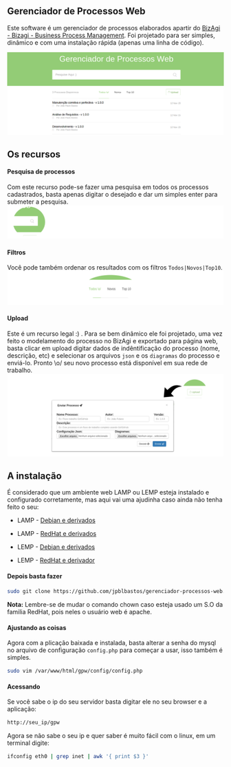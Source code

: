 ## Gerenciador de Processos Web

Este software é um gerenciador de processos elaborados apartir do [BizAgi - Bizagi - Business Process Management](http://www.bizagi.com/). Foi projetado para ser simples, dinâmico e com uma instalação rápida (apenas uma linha de código). 

![screenshot](https://github.com/jpblbastos/gerenciador-processos-web/blob/master/libs/img/tela-principal.png)

## Os recursos 

#### Pesquisa de processos 
Com este recurso pode-se fazer uma pesquisa em todos os processos cadastrados, basta apenas digitar o desejado e dar um simples enter para submeter a pesquisa. 
![screenshot](https://github.com/jpblbastos/gerenciador-processos-web/blob/master/libs/img/pesquisar.png)

#### Filtros
Você pode também ordenar os resultados com os filtros `Todos|Novos|Top10`. 
![screenshot](https://github.com/jpblbastos/gerenciador-processos-web/blob/master/libs/img/filtros.png)

#### Upload 
Este é um recurso legal :) . Para se bem dinâmico ele foi projetado, uma vez feito o modelamento do processo no BizAgi e exportado para página web, basta clicar em upload digitar dados de indêntificação do processo (nome, descrição, etc) e selecionar os arquivos `json` e os `diagramas` do processo e enviá-lo. Pronto \o/ seu novo processo está disponível em sua rede de trabalho. 
![screenshot](https://github.com/jpblbastos/gerenciador-processos-web/blob/master/libs/img/upload-form.png)

## A instalação
É considerado que um ambiente web LAMP ou LEMP esteja instalado e configurado corretamente, mas aqui vai uma ajudinha caso ainda não tenha feito o seu: 
  * LAMP - [Debian e derivados](https://www.digitalocean.com/community/tutorials/how-to-install-linux-apache-mysql-php-lamp-stack-on-ubuntu)
  * LAMP - [RedHat e derivados](https://www.digitalocean.com/community/tutorials/how-to-install-linux-apache-mysql-php-lamp-stack-on-centos-6)
  
  * LEMP - [Debian e derivados](https://www.digitalocean.com/community/tutorials/how-to-install-linux-nginx-mysql-php-lemp-stack-on-ubuntu-12-04)
  * LEMP - [RedHat e derivador](https://www.digitalocean.com/community/tutorials/how-to-install-linux-nginx-mysql-php-lemp-stack-on-centos-7)

#### Depois basta fazer

``` bash
sudo git clone https://github.com/jpblbastos/gerenciador-processos-web.git /var/www/html/gpw && sudo chown www-data:www-data /var/www/html/gpw -Rf && sudo mysql -u root -p < /var/www/html/gpw/sql/create.sql
```

**Nota:** Lembre-se de mudar o comando chown caso esteja usado um S.O da familia RedHat, pois neles o usuário web é apache.

#### Ajustando as coisas
Agora com a plicação baixada e instalada, basta alterar a senha do mysql no arquivo de configuração `config.php` para começar a usar, isso também é simples.
``` bash
sudo vim /var/www/html/gpw/config/config.php
```

#### Acessando 
Se você sabe o ip do seu servidor basta digitar ele no seu browser e a aplicação:
``` bash
http://seu_ip/gpw
```

Agora se não sabe o seu ip e quer saber é muito fácil com o linux, em um terminal digite: 
```bash
ifconfig eth0 | grep inet | awk '{ print $3 }'
```


